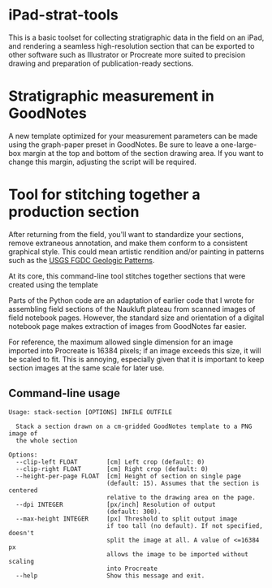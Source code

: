 # iPad-strat-tools

This is a basic toolset for collecting stratigraphic data in the field
on an iPad, and rendering a seamless high-resolution section that can
be exported to other software such as Illustrator or Procreate more
suited to precision drawing and preparation of publication-ready sections.

# Stratigraphic measurement in GoodNotes

A new template optimized for your measurement parameters can be made using the
graph-paper preset in GoodNotes. Be sure to leave a one-large-box margin at the
top and bottom of the section drawing area. If you want to change this margin,
adjusting the script will be required.

# Tool for stitching together a production section

After returning from the field, you'll want to standardize your sections,
remove extraneous annotation, and make them conform to a consistent graphical
style. This could mean artistic rendition and/or painting in patterns such as the
[USGS FGDC Geologic Patterns](https://davenquinn.com/projects/geologic-patterns).

At its core, this command-line tool stitches together sections that were created
using the template

Parts of the Python code are an adaptation of earlier code that I wrote for assembling
field sections of the Naukluft plateau from scanned images of field notebook pages.
However, the standard size and orientation of a digital notebook page makes extraction
of images from GoodNotes far easier.

For reference, the maximum allowed single dimension for an image imported into
Procreate is 16384 pixels; if an image exceeds this size, it will be
scaled to fit. This is annoying, especially given that it is important
to keep section images at the same scale for later use.



## Command-line usage

```
Usage: stack-section [OPTIONS] INFILE OUTFILE

  Stack a section drawn on a cm-gridded GoodNotes template to a PNG image of
  the whole section

Options:
  --clip-left FLOAT        [cm] Left crop (default: 0)
  --clip-right FLOAT       [cm] Right crop (default: 0)
  --height-per-page FLOAT  [cm] Height of section on single page
                           (default: 15). Assumes that the section is centered
                           relative to the drawing area on the page.
  --dpi INTEGER            [px/inch] Resolution of output
                           (default: 300).
  --max-height INTEGER     [px] Threshold to split output image
                           if too tall (no default). If not specified, doesn't
                           split the image at all. A value of <=16384 px
                           allows the image to be imported without scaling
                           into Procreate
  --help                   Show this message and exit.
```
